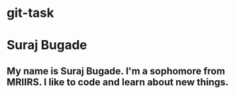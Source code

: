 
# git-task

# Suraj Bugade
## My name is Suraj Bugade. I'm a sophomore from MRIIRS. I like to code and learn about new things.
